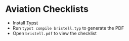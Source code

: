Aviation Checklists
===============================================================================

- Install [Typst](https://github.com/typst/typst?tab=readme-ov-file#installation)
- Run `typst compile bristell.typ` to generate the PDF
- Open `bristell.pdf` to view the checklist
